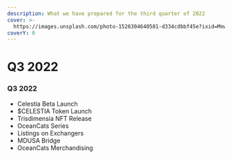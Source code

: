```yaml
---
description: What we have prepared for the third quarter of 2022
cover: >-
  https://images.unsplash.com/photo-1526304640581-d334cdbbf45e?ixid=MnwxMjA3fDB8MHxwaG90by1wYWdlfHx8fGVufDB8fHx8&ixlib=rb-1.2.1&auto=format&fit=crop&w=2970&q=80
coverY: 0
---
```


# Q3 2022

### Q3 2022

* Celestia Beta Launch
* $CELESTIA Token Launch&#x20;
* Trisdimensia NFT Release
* OceanCats Series
* Listings on Exchangers
* MDUSA Bridge
* OceanCats Merchandising

